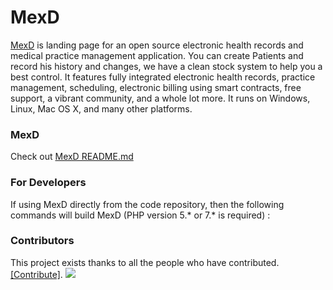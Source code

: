 # MexD
[MexD](https://github.com/kingso101/MexD) is landing page for an open source electronic health records and medical practice management application. You can create Patients and record his history and changes, we have a clean stock system to help you a best control. It features fully integrated electronic health records, practice management, scheduling, electronic billing using smart contracts, free support, a vibrant community, and a whole lot more. It runs on Windows, Linux, Mac OS X, and many other platforms.

### MexD

Check out [MexD README.md](MexD_README.md)

### For Developers

If using MexD directly from the code repository, then the following commands will build MexD (PHP version 5.* or 7.* is required) :

### Contributors

This project exists thanks to all the people who have contributed. [[Contribute]](CONTRIBUTING.md).
<a href="https://github.com/kingso101"><img src="https://avatars.githubusercontent.com/u/40211747?s=60&u=4c9e26d50745937940528a555ff8a91a16981b0d&v=4" /></a>

